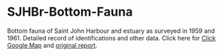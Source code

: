 # SJHBr-Bottom-Fauna

Bottom fauna of Saint John Harbour and estuary as surveyed in 1959 and 1961. Detailed record of identifications and other data. Click here for <a href="https://www.google.ca/maps/@45.2735447,-66.1538143,12z/data=!3m1!4b1!4m2!6m1!1szffcwx5lQc60.kKYablDNDFw0?hl=en">Click Google Map</a> and <a href="http://www.dfo-mpo.gc.ca/Library/30300.pdf">original report</a>. 


